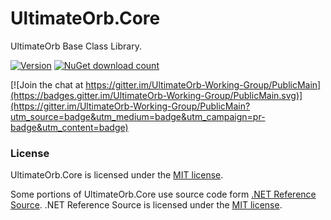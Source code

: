 # UltimateOrb.Core

UltimateOrb Base Class Library.

[![Version](https://img.shields.io/nuget/vpre/UltimateOrb.Core.svg)](https://www.nuget.org/packages/UltimateOrb.Core)
[![NuGet download count](https://img.shields.io/nuget/dt/UltimateOrb.Core.svg)](https://www.nuget.org/packages/UltimateOrb.Core)

[![Join the chat at https://gitter.im/UltimateOrb-Working-Group/PublicMain](https://badges.gitter.im/UltimateOrb-Working-Group/PublicMain.svg)](https://gitter.im/UltimateOrb-Working-Group/PublicMain?utm_source=badge&utm_medium=badge&utm_campaign=pr-badge&utm_content=badge)

### License

UltimateOrb.Core is licensed under the [MIT license](LICENSE).

Some portions of UltimateOrb.Core use source code form [.NET Reference Source](https://github.com/Microsoft/referencesource).
.NET Reference Source is licensed under the [MIT license](https://github.com/Microsoft/referencesource/blob/master/LICENSE.txt).
